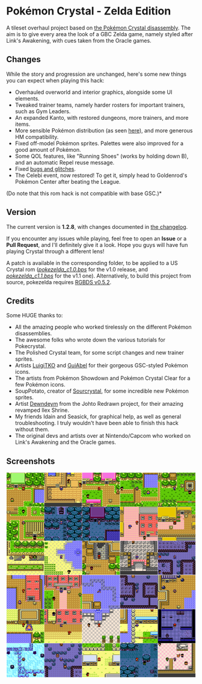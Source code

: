 # Pokémon Crystal - Zelda Edition

A tileset overhaul project based on [the Pokémon Crystal disassembly](https://github.com/pret/pokecrystal). The aim is to give every area the look of a GBC Zelda game, namely styled after Link's Awakening, with cues taken from the Oracle games.

## Changes
While the story and progression are unchanged, here's some new things you can expect when playing this hack:
* Overhauled overworld and interior graphics, alongside some UI elements.
* Tweaked trainer teams, namely harder rosters for important trainers, such as Gym Leaders.
* An expanded Kanto, with restored dungeons, more trainers, and more items.
* More sensible Pokémon distribution (as seen [here](docs/NEW_LOCATIONS.txt)), and more generous HM compatibility.
* Fixed off-model Pokémon sprites. Palettes were also improved for a good amount of Pokémon.
* Some QOL features, like "Running Shoes" (works by holding down B), and an automatic Repel reuse message.
* Fixed [bugs and glitches](https://github.com/pret/pokecrystal/blob/master/docs/bugs_and_glitches.md).
* The Celebi event, now restored! To get it, simply head to Goldenrod's Pokémon Center after beating the League.

(Do note that this rom hack is not compatible with base GSC.)*

## Version
The current version is **1.2.8**, with changes documented in [the changelog](docs/CHANGELOG.txt).

If you encounter any issues while playing, feel free to open an **Issue** or a **Pull Request**, and I'll definitely give it a look. Hope you guys will have fun playing Crystal through a different lens!


A patch is available in the corresponding folder, to be applied to a US Crystal rom ([*pokezelda_c1.0.bps*](patch/pokezelda_c1.0.bps) for the v1.0 release, and [*pokezelda_c1.1.bps*](patch/pokezelda_c1.1.bps) for the v1.1 one). Alternatively, to build this project from source, pokezelda requires [RGBDS v0.5.2](https://github.com/gbdev/rgbds/releases/tag/v0.5.2).

## Credits
Some HUGE thanks to:
* All the amazing people who worked tirelessly on the different Pokémon disassemblies.
* The awesome folks who wrote down the various tutorials for Pokecrystal.
* The Polished Crystal team, for some script changes and new trainer sprites.
* Artists [LuigiTKO](https://twitter.com/LuigiTKO) and [GuiAbel](https://twitter.com/guiabel/) for their gorgeous GSC-styled Pokémon icons.
* The artists from Pokémon Showdown and Pokémon Crystal Clear for a few Pokémon icons.
* SoupPotato, creator of [Sourcrystal](https://github.com/SoupPotato/Sourcrystal), for some incredible new Pokémon sprites.
* Artist [Dewndeym](https://twitter.com/dewndeym) from the Johto Redrawn project, for their amazing revamped Ilex Shrine.
* My friends Idain and Seasick, for graphical help, as well as general troubleshooting. I truly wouldn't have been able to finish this hack without them.
* The original devs and artists over at Nintendo/Capcom who worked on Link's Awakening and the Oracle games.

## Screenshots
![main-collage](docs/main-collage.png)
